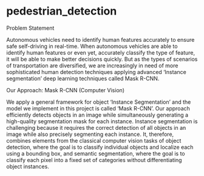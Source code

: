 # pedestrian_detection

Problem Statement

Autonomous vehicles need to identify human features accurately to ensure safe self-driving in real-time. When autonomous vehicles are able to identify human features or even yet, accurately classify the type of feature, it will be able to make better decisions quickly. But as the types of scenarios of transportation are diversified, we are increasingly in need of more sophisticated human detection techniques applying advanced ‘Instance segmentation’ deep learning techniques called Mask R-CNN.

Our Approach: Mask R-CNN (Computer Vision)

We apply a general framework for object ‘Instance Segmentation’ and the model we implement in this project is called ‘Mask R-CNN’. Our approach efficiently detects objects in an image while simultaneously generating a high-quality segmentation mask for each instance. Instance segmentation is challenging because it requires the correct detection of all objects in an image while also precisely segmenting each instance. It, therefore, combines elements from the classical computer vision tasks of object detection, where the goal is to classify individual objects and localize each using a bounding box, and semantic segmentation, where the goal is to classify each pixel into a fixed set of categories without differentiating object instances.